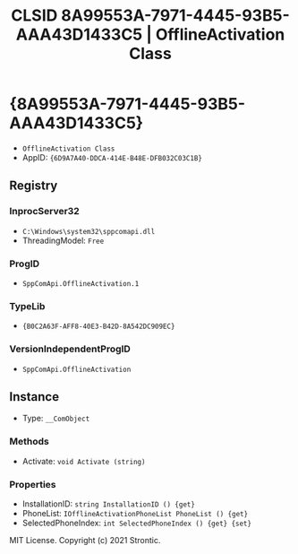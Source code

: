 ﻿---
title: "CLSID 8A99553A-7971-4445-93B5-AAA43D1433C5 | OfflineActivation Class"
excerpt: What is COM-Object CLSID 8A99553A-7971-4445-93B5-AAA43D1433C5?
---

# {8A99553A-7971-4445-93B5-AAA43D1433C5}

* `OfflineActivation Class`
* AppID: `{6D9A7A40-DDCA-414E-B48E-DFB032C03C1B}`

## Registry


### InprocServer32

* `C:\Windows\system32\sppcomapi.dll`
* ThreadingModel: `Free`

### ProgID

* `SppComApi.OfflineActivation.1`

### TypeLib

* `{B0C2A63F-AFF8-40E3-B42D-8A542DC909EC}`

### VersionIndependentProgID

* `SppComApi.OfflineActivation`

## Instance

* Type: `__ComObject`

### Methods

* Activate: `void Activate (string)`

### Properties

* InstallationID: `string InstallationID () {get} `
* PhoneList: `IOfflineActivationPhoneList PhoneList () {get} `
* SelectedPhoneIndex: `int SelectedPhoneIndex () {get} {set} `

MIT License. Copyright (c) 2021 Strontic.


